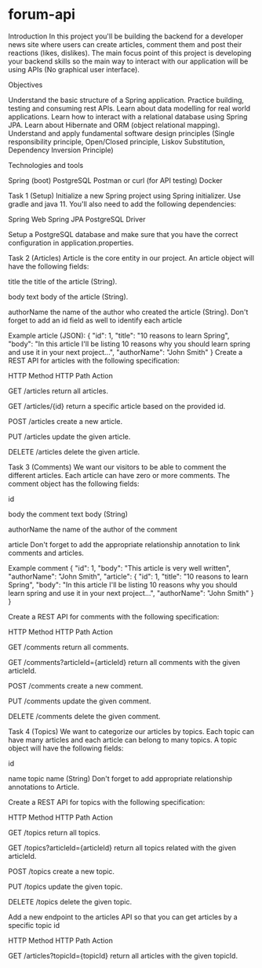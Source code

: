 # forum-api

Introduction
In this project you'll be building the backend for a developer news site where users can create articles, comment them and post their reactions (likes, dislikes). The main focus point of this project is developing your backend skills so the main way to interact with our application will be using APIs (No graphical user interface).

Objectives

Understand the basic structure of a Spring application.
Practice building, testing and consuming rest APIs.
Learn about data modelling for real world applications.
Learn how to interact with a relational database using Spring JPA.
Learn about Hibernate and ORM (object relational mapping).
Understand and apply fundamental software design principles (Single responsibility principle, Open/Closed principle, Liskov Substitution, Dependency Inversion Principle)


Technologies and tools

Spring (boot)
PostgreSQL
Postman or curl (for API testing)
Docker


Task 1 (Setup)
Initialize a new Spring project using Spring initializer. Use gradle and java 11. You'll also need to add the following dependencies:

Spring Web
Spring JPA
PostgreSQL Driver

Setup a PostgreSQL database and make sure that you have the correct configuration in application.properties.

Task 2 (Articles)
Article is the core entity in our project. An article object will have the following fields:


title the title of the article (String).

body text body of the article (String).

authorName the name of the author who created the article (String).
Don't forget to add an id field as well to identify each article

Example article (JSON):
{
    "id": 1,
    "title": "10 reasons to learn Spring",
    "body": "In this article I'll be listing 10 reasons why you should learn spring and use it in your next project...",
    "authorName": "John Smith"
}
Create a REST API for articles with the following specification:



HTTP Method
HTTP Path
Action




GET
/articles
return all articles.


GET
/articles/{id}
return a specific article based on the provided id.


POST
/articles
create a new article.


PUT
/articles
update the given article.


DELETE
/articles
delete the given article.




Task 3 (Comments)
We want our visitors to be able to comment the different articles. Each article can have zero or more comments. The comment object has the following fields:

id

body the comment text body (String)

authorName the name of the author of the comment

article Don't forget to add the appropriate relationship annotation to link comments and articles.

Example comment
{
    "id": 1,
    "body": "This article is very well written",
    "authorName": "John Smith",
    "article": {
        "id": 1,
        "title": "10 reasons to learn Spring",
        "body": "In this article I'll be listing 10 reasons why you should learn spring and use it in your next project...",
        "authorName": "John Smith"
    }
}

Create a REST API for comments with the following specification:



HTTP Method
HTTP Path
Action




GET
/comments
return all comments.


GET
/comments?articleId={articleId}
return all comments with the given articleId.


POST
/comments
create a new comment.


PUT
/comments
update the given comment.


DELETE
/comments
delete the given comment.




Task 4 (Topics)
We want to categorize our articles by topics. Each topic can have many articles and each article can belong to many topics. A topic object will have the following fields:

id

name topic name (String)
Don't forget to add appropriate relationship annotations to Article.

Create a REST API for topics with the following specification:



HTTP Method
HTTP Path
Action




GET
/topics
return all topics.


GET
/topics?articleId={articleId}
return all topics related with the given articleId.


POST
/topics
create a new topic.


PUT
/topics
update the given topic.


DELETE
/topics
delete the given topic.



Add a new endpoint to the articles API so that you can get articles by a specific topic id



HTTP Method
HTTP Path
Action




GET
/articles?topicId={topicId}
return all articles with the given topicId.






